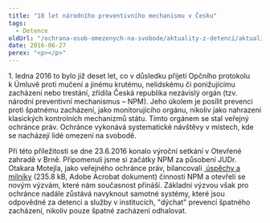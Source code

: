 ```yaml
---
title: "10 let národního preventivního mechanismu v Česku"
tags:
  - Detence
oldUrl: "/ochrana-osob-omezenych-na-svobode/aktuality-z-detenci/aktuality-z-detenci-2016/10-let-narodniho-preventivniho-mechanismu-v-cesku/"
date: 2016-06-27
perex: "<p></p>"
---
```


<!-- imported from the old website -->

<p>1. ledna 2016 to bylo již deset let, co v důsledku přijetí Opčního protokolu k Úmluvě proti mučení a jinému krutému, nelidskému či ponižujícímu zacházení nebo trestání, zřídila Česká republika nezávislý orgán (tzv. národní preventivní mechanismus – NPM). Jeho úkolem je posílit prevenci proti špatnému zacházení, jako monitorujícího orgánu, nikoliv jako nahrazení klasických kontrolních mechanizmů státu. Tímto orgánem se stal veřejný ochránce práv. Ochránce vykonává systematické návštěvy v místech, kde se nacházejí lidé omezení na svobodě.</p><p> Při této příležitosti se dne 23.6.2016 konalo výroční setkání v Otevřené zahradě v Brně. Připomenuli jsme si začátky NPM za působení JUDr. Otakara Motejla, jako veřejného ochránce práv, bilancovali <a title="Otevření do nového okna" href="/uploads-import/ochrana_osob/2016/10let-NPM_letak.pdf" target="_blank"> úspěchy a milníky</a> (235.8 kB, Adobe Acrobat dokument) činnosti NPM a otevřeli se novým výzvám, které nám současnost přináší. Základní výzvou však pro ochránce nadále zůstává navyknout samotné systémy, které jsou odpovědné za detenci a služby v institucích, &quot;dýchat&quot; prevencí špatného zacházení, nikoliv pouze špatné zacházení odhalovat. </p>
